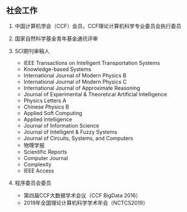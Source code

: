 ## 社会工作

1. 中国计算机学会（CCF）会员，CCF理论计算机科学专业委员会执行委员

2. 国家自然科学基金青年基金通讯评审

3. SCI期刊审稿人
   - IEEE Transactions on Intelligent Transportation Systems
   - Knowledge-based Systems
   - International Journal of Modern Physics B
   - International Journal of Modern Physics C
   - International Journal of Approximate Reasoning
   - Journal of Experimental & Theoretical Artificial Intelligence
   - Physics Letters A
   - Chinese Physics B
   - Applied Soft Computing
   - Applied Intelligence
   - Journal of Information Science
   - Journal of Intelligent & Fuzzy Systems
   - Journal of Circuits, Systems, and Computers
   - 物理学报
   - Scientific Reports
   - Computer Journal
   - Complexity
   - IEEE Access

4. 程序委员会委员
   - 第四届CCF大数据学术会议（CCF BigData 2016）
   - 2019年全国理论计算机科学学术年会（NCTCS2019）

 
